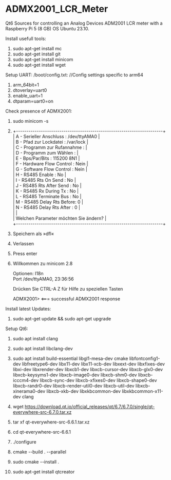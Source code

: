 # ADMX2001_LCR_Meter
Qt6 Sources for controlling an Analog Devices ADM2001 LCR meter with a Raspberry Pi 5 (8 GB) OS Ubuntu 23.10.

Install usefull tools:
1.  sudo apt-get install mc
2.  sudo apt-get install git
3.  sudo apt-get install minicom
4.  sudo apt-get install wget

Setup UART:
/boot/config.txt:
  //Config settings specific to arm64
1.  arm_64bit=1
2.  dtoverlay=uart0
3.  enable_uart=1
4.  dtparam=uart0=on

Check presence of ADMX2001:
1. sudo minicom -s
2.  +-----------------------------------------------------------------------+   
    | A - Serieller Anschluss      : /dev/ttyAMA0                           |   
    | B - Pfad zur Lockdatei       : /var/lock                              |   
    | C - Programm zur Rufannahme  :                                        |   
    | D - Programm zum Wählen      :                                        |   
    | E - Bps/Par/Bits             : 115200 8N1                             |   
    | F - Hardware Flow Control    : Nein                                   |   
    | G - Software Flow Control    : Nein                                   |   
    | H -     RS485 Enable      : No                                        |   
    | I -   RS485 Rts On Send   : No                                        |   
    | J -  RS485 Rts After Send : No                                        |   
    | K -  RS485 Rx During Tx   : No                                        |   
    | L -  RS485 Terminate Bus  : No                                        |   
    | M - RS485 Delay Rts Before: 0                                         |   
    | N - RS485 Delay Rts After : 0                                         |   
    |                                                                       |   
    |    Welchen Parameter möchten Sie ändern?                              |   
    +-----------------------------------------------------------------------+
3.  Speichern als »dfl«
4.  Verlassen
5.  Press enter
6.  Willkommen zu minicom 2.8
                                                                                
    Optionen: I18n                                                                  
    Port /dev/ttyAMA0, 23:36:56                                                     
                                                                                
    Drücken Sie CTRL-A  Z für Hilfe zu speziellen Tasten                            
                                                                                
    ADMX2001>   <=== successful ADMX2001 response

Install latest Updates:
1.  sudo apt-get update && sudo apt-get upgrade

Setup Qt6:
1.  sudo apt install clang
2.  sudo apt install libclang-dev
3.  sudo apt install build-essential libgl1-mesa-dev cmake libfontconfig1-dev libfreetype6-dev libx11-dev libx11-xcb-dev libxext-dev libxfixes-dev libxi-dev libxrender-dev libxcb1-dev libxcb-cursor-dev libxcb-glx0-dev libxcb-keysyms1-dev libxcb-image0-dev libxcb-shm0-dev libxcb-icccm4-dev libxcb-sync-dev libxcb-xfixes0-dev libxcb-shape0-dev libxcb-randr0-dev libxcb-render-util0-dev libxcb-util-dev libxcb-xinerama0-dev libxcb-xkb-dev libxkbcommon-dev libxkbcommon-x11-dev clang

4.  wget https://download.qt.io/official_releases/qt/6.7/6.7.0/single/qt-everywhere-src-6.7.0.tar.xz
5.  tar xf qt-everywhere-src-6.6.1.tar.xz
6.  cd qt-everywhere-src-6.6.1
7.  ./configure
8.  cmake --build . --parallel
9.  sudo cmake --install .

10.  sudo apt-get install qtcreator
